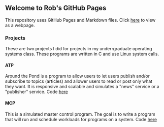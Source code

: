## Welcome to Rob's GitHub Pages

This repository uses GitHub Pages and Markdown files. Click [here](https://robsap.github.io/other.html) to view as a webpage.

### Projects
These are two projects I did for projects in my underrgraduate operating systems class. These programs are written in C and use Linux system calls.

#### ATP 
Around the Pond is a program to allow users to let users publish and/or subscribe  to topics (articles) and allower users to read or post only what they want. It is responsive and scalable and simulates a "news" service or a "publisher" service.
Code [here](https://github.com/RobSap/Operating_Systems/tree/master/ATP)

#### MCP 
This is a simulated master control program. The goal is to write a program that will run and schedule workloads for programs on a system.
Code [here](https://github.com/RobSap/Operating_Systems/tree/master/MCP)




